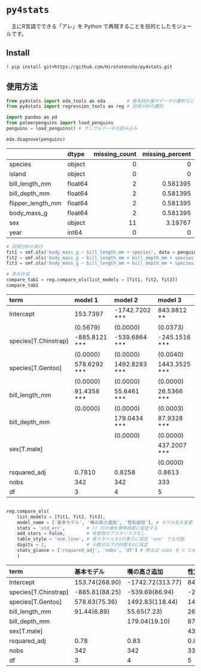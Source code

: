 # `py4stats` 

　主にR言語でできる「アレ」を Python で再現することを目的としたモジュールです。

## Install

``` 
! pip install git+https://github.com/Hirototensho/py4stats.git
```

## 使用方法

``` python
from py4stats import eda_tools as eda        # 基本統計量やデータの要約など
from py4stats import regression_tools as reg # 回帰分析の要約
```

``` python
import pandas as pd
from palmerpenguins import load_penguins
penguins = load_penguins() # サンプルデータの読み込み

eda.diagnose(penguins)
```
|                   | dtype   |   missing_count |   missing_percent |   unique_count |   unique_rate |
|:------------------|:--------|----------------:|------------------:|---------------:|--------------:|
| species           | object  |               0 |          0        |              3 |      0.872093 |
| island            | object  |               0 |          0        |              3 |      0.872093 |
| bill_length_mm    | float64 |               2 |          0.581395 |            164 |     47.6744   |
| bill_depth_mm     | float64 |               2 |          0.581395 |             80 |     23.2558   |
| flipper_length_mm | float64 |               2 |          0.581395 |             55 |     15.9884   |
| body_mass_g       | float64 |               2 |          0.581395 |             94 |     27.3256   |
| sex               | object  |              11 |          3.19767  |              2 |      0.581395 |
| year              | int64   |               0 |          0        |              3 |      0.872093 |

``` python
# 回帰分析の実行
fit1 = smf.ols('body_mass_g ~ bill_length_mm + species', data = penguins).fit()
fit2 = smf.ols('body_mass_g ~ bill_length_mm + bill_depth_mm + species', data = penguins).fit()
fit3 = smf.ols('body_mass_g ~ bill_length_mm + bill_depth_mm + species + sex', data = penguins).fit()

# 表の作成
compare_tab1 = reg.compare_ols(list_models = [fit1, fit2, fit3])
compare_tab1
```

| term                 | model 1       | model 2        | model 3       |
|:---------------------|:--------------|:---------------|:--------------|
| Intercept            | 153.7397      | -1742.7202 *** | 843.9812 **   |
|                      | (0.5679)      | (0.0000)       | (0.0373)      |
| species[T.Chinstrap] | -885.8121 *** | -539.6864 ***  | -245.1516 *** |
|                      | (0.0000)      | (0.0000)       | (0.0040)      |
| species[T.Gentoo]    | 578.6292 ***  | 1492.8283 ***  | 1443.3525 *** |
|                      | (0.0000)      | (0.0000)       | (0.0000)      |
| bill_length_mm       | 91.4358 ***   | 55.6461 ***    | 26.5366 ***   |
|                      | (0.0000)      | (0.0000)       | (0.0003)      |
| bill_depth_mm        |               | 179.0434 ***   | 87.9328 ***   |
|                      |               | (0.0000)       | (0.0000)      |
| sex[T.male]          |               |                | 437.2007 ***  |
|                      |               |                | (0.0000)      |
| rsquared_adj         | 0.7810        | 0.8258         | 0.8613        |
| nobs                 | 342           | 342            | 333           |
| df                   | 3             | 4              | 5             |


``` python

reg.compare_ols(
    list_models = [fit1, fit2, fit3],
    model_name = ['基本モデル', '嘴の高さ追加', '性別追加'], # モデル名を変更
    stats = 'std_err',        # () 内の値を標準誤差に設定する
    add_stars = False,        # 有意性のアスタリスクなし
    table_style = 'one_line', # 表スタイルを1行表示に設定 'one' でも可能
    digits = 2,               # 小数点以下の桁数を2に設定
    stats_glance = ['rsquared_adj', 'nobs', 'df'] # 例えば nobs を n と省略しても良い
    )
```

| term                 | 基本モデル     | 嘴の高さ追加     | 性別追加        |
|:---------------------|:---------------|:-----------------|:----------------|
| Intercept            | 153.74(268.90) | -1742.72(313.77) | 843.98(403.60)  |
| species[T.Chinstrap] | -885.81(88.25) | -539.69(86.94)   | -245.15(84.60)  |
| species[T.Gentoo]    | 578.63(75.36)  | 1492.83(118.44)  | 1443.35(107.78) |
| bill_length_mm       | 91.44(6.89)    | 55.65(7.23)      | 26.54(7.24)     |
| bill_depth_mm        |                | 179.04(19.10)    | 87.93(20.22)    |
| sex[T.male]          |                |                  | 437.20(49.11)   |
| rsquared_adj         | 0.78           | 0.83             | 0.86            |
| nobs                 | 342            | 342              | 333             |
| df                   | 3              | 4                | 5               |
